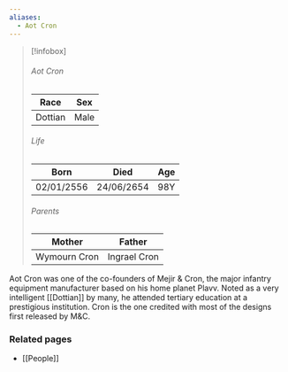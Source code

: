 ```yaml
---
aliases:
  - Aot Cron
---
```


> [!infobox]
> ###### Aot Cron
> | Race | Sex |
> | ----- | -----|
> | Dottian | Male |
> ###### Life
> | Born | Died | Age |
> | ----- | ----- | ----- |
> | 02/01/2556 | 24/06/2654 | 98Y |
> ###### Parents
> | Mother | Father |
> | ----- | ----- |
> | Wymourn Cron | Ingrael Cron |

Aot Cron was one of the co-founders of Mejir & Cron, the major infantry equipment manufacturer based on his home planet Plavv. Noted as a very intelligent [[Dottian]] by many, he attended tertiary education at a prestigious institution. Cron is the one credited with most of the designs first released by M&C.


### Related pages

- [[People]]
